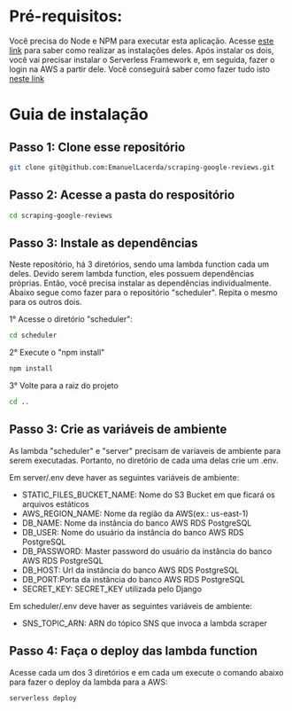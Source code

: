 # Pré-requisitos:
Você precisa do Node e NPM para executar esta aplicação. Acesse [este link](https://nodejs.org/en/download/package-manager) para saber como realizar as instalações deles. Após instalar os dois, você vai precisar instalar o Serverless Framework e, em seguida, fazer o login na AWS a partir dele. Você conseguirá saber como fazer tudo isto [neste link](https://www.serverless.com/framework/docs/getting-started)



# Guia de instalação

## Passo 1: Clone esse repositório
```bash
git clone git@github.com:EmanuelLacerda/scraping-google-reviews.git
```

## Passo 2: Acesse a pasta do respositório
```bash
cd scraping-google-reviews
```

## Passo 3: Instale as dependências

Neste repositório, há 3 diretórios, sendo uma lambda function cada um deles. Devido serem lambda function, eles possuem dependências próprias. Então, você precisa instalar as dependências individualmente. Abaixo segue como fazer para o repositório "scheduler". Repita o mesmo para os outros dois.

1° Acesse o diretório "scheduler":
```bash
cd scheduler
```

2° Execute o "npm install"
```bash
npm install
```

3° Volte para a raiz do projeto
```bash
cd ..
```

## Passo 3: Crie as variáveis de ambiente

As lambda "scheduler" e "server" precisam de varíaveis de ambiente para serem executadas. Portanto, no diretório de cada uma delas crie um .env.

Em server/.env deve haver as seguintes variáveis de ambiente:
- STATIC_FILES_BUCKET_NAME: Nome do S3 Bucket em que ficará os arquivos estáticos
- AWS_REGION_NAME: Nome da região da AWS(ex.: us-east-1)
- DB_NAME: Nome da instância do banco AWS RDS PostgreSQL 
- DB_USER: Nome do usuário da instância do banco AWS RDS PostgreSQL
- DB_PASSWORD: Master password do usuário da instância do banco AWS RDS PostgreSQL
- DB_HOST: Url da instância do banco AWS RDS PostgreSQL
- DB_PORT:Porta da instância do banco AWS RDS PostgreSQL
- SECRET_KEY: SECRET_KEY utilizada pelo Django

Em scheduler/.env deve haver as seguintes variáveis de ambiente:
- SNS_TOPIC_ARN: ARN do tópico SNS que invoca a lambda scraper

## Passo 4: Faça o deploy das lambda function

Acesse cada um dos 3 diretórios e em cada um execute o comando abaixo para fazer o deploy da lambda para a AWS:
```bash
serverless deploy
```
